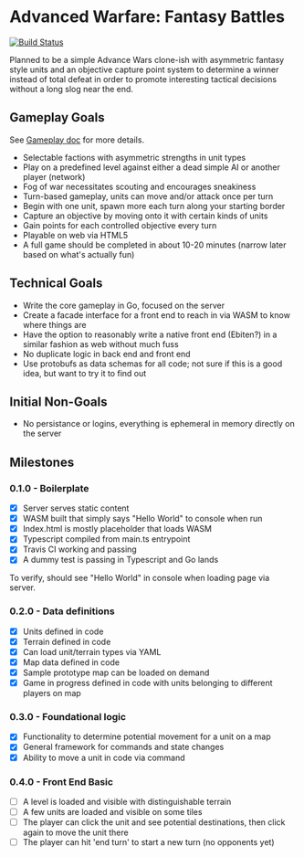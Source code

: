 # Advanced Warfare: Fantasy Battles

[![Build Status](https://travis-ci.org/Evertras/awf.svg?branch=master)](https://travis-ci.org/Evertras/awf)

Planned to be a simple Advance Wars clone-ish with asymmetric fantasy style units
and an objective capture point system to determine a winner instead of total defeat
in order to promote interesting tactical decisions without a long slog near the end.

## Gameplay Goals

See [Gameplay doc](docs/Gameplay.md) for more details.

* Selectable factions with asymmetric strengths in unit types
* Play on a predefined level against either a dead simple AI or another player (network)
* Fog of war necessitates scouting and encourages sneakiness
* Turn-based gameplay, units can move and/or attack once per turn
* Begin with one unit, spawn more each turn along your starting border
* Capture an objective by moving onto it with certain kinds of units
* Gain points for each controlled objective every turn
* Playable on web via HTML5
* A full game should be completed in about 10-20 minutes (narrow later based on what's actually fun)

## Technical Goals

* Write the core gameplay in Go, focused on the server
* Create a facade interface for a front end to reach in via WASM to know where things are
* Have the option to reasonably write a native front end (Ebiten?) in a similar fashion as web without much fuss
* No duplicate logic in back end and front end
* Use protobufs as data schemas for all code; not sure if this is a good idea, but want to try it to find out

## Initial Non-Goals

* No persistance or logins, everything is ephemeral in memory directly on the server

## Milestones

### 0.1.0 - Boilerplate

* [x] Server serves static content
* [x] WASM built that simply says "Hello World" to console when run
* [x] Index.html is mostly placeholder that loads WASM
* [x] Typescript compiled from main.ts entrypoint
* [x] Travis CI working and passing
* [x] A dummy test is passing in Typescript and Go lands

To verify, should see "Hello World" in console when loading page via server.

### 0.2.0 - Data definitions

* [x] Units defined in code
* [x] Terrain defined in code
* [x] Can load unit/terrain types via YAML
* [x] Map data defined in code
* [x] Sample prototype map can be loaded on demand
* [x] Game in progress defined in code with units belonging to different players on map

### 0.3.0 - Foundational logic

* [x] Functionality to determine potential movement for a unit on a map
* [x] General framework for commands and state changes
* [x] Ability to move a unit in code via command

### 0.4.0 - Front End Basic

* [ ] A level is loaded and visible with distinguishable terrain
* [ ] A few units are loaded and visible on some tiles
* [ ] The player can click the unit and see potential destinations, then click again to move the unit there
* [ ] The player can hit 'end turn' to start a new turn (no opponents yet)
